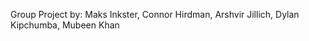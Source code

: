Group Project by:
 Maks Inkster,
 Connor Hirdman,
  Arshvir Jillich,
  Dylan Kipchumba,
  Mubeen Khan
